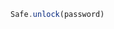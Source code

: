 <!--TITLE:Safe.unlock()-->
<!--ABOUT:Upspark's Safe API module.-->

```javascript
Safe.unlock(password)
```